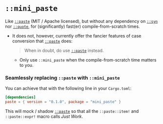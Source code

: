 # `::mini_paste`

Like [`::paste`] (MIT / Apache licensed), but without any dependency on [`::syn`]
nor [`::quote`], for (significantly) fast(er) compile-from-scratch times.

  - It does not, however, currently offer the fancier features of case
    conversion that [`::paste`] does:

    > When in doubt, do use [`::paste`] instead.

      - Only use `::mini_paste` when the compile-from-scratch time matters to you.


### Seamlessly replacing `::paste` with `::mini_paste`

You can achieve that with the following line in your `Cargo.toml`:

```toml
[dependencies]
paste = { version = "0.1.0", package = "mini_paste" }
```

This will mock / shadow [`::paste`] so that all the `::paste::item!` and
`::paste::expr!` macro calls _Just Work_.

[`::paste`]: https://docs.rs/paste
[`::quote`]: https://docs.rs/quote
[`::syn`]: https://docs.rs/syn
